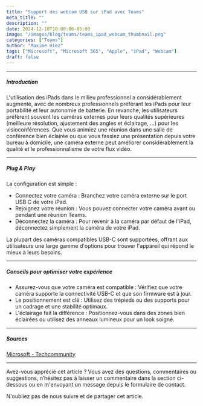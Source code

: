 ```yaml
---
title: "Support des webcam USB sur iPad avec Teams"
meta_title: ""
description: ""
date: 2024-12-10T10:00:00-05:00
image: "/images/blog/teams/teams_ipad_webcam_thumbnail.png"
categories: ["Teams"]
author: "Maxime Hiez"
tags: ["Microsoft", "Microsoft 365", "Apple", "iPad", "Webcam"]
draft: false
---
```

---

##### Introduction
L'utilisation des iPads dans le milieu professionnel a considérablement augmenté, avec de nombreux professionnels préférant les iPads pour leur portabilité et leur autonomie de batterie. En revanche, les utilisateurs préfèrent souvent les caméras externes pour leurs qualités supérieures (meilleure résolution, ajustement des angles et éclairage, ...) pour les visioconférences. Que vous animiez une réunion dans une salle de conférence bien éclairée ou que vous fassiez une présentation depuis votre bureau à domicile, une caméra externe peut améliorer considérablement la qualité et le professionnalisme de votre flux vidéo.

---

##### Plug & Play
La configuration est simple :

- Connectez votre caméra : Branchez votre caméra externe sur le port USB C de votre iPad.
- Rejoignez votre réunion : Vous pouvez connecter votre caméra avant ou pendant une réunion Teams.
- Déconnectez la caméra : Pour revenir à la caméra par défaut de l'iPad, déconnectez simplement la caméra de votre iPad.

La plupart des caméras compatibles USB-C sont supportées, offrant aux utilisateurs une large gamme d'options pour trouver l'appareil qui répond le mieux à leurs besoins.

---

##### Conseils pour optimiser votre expérience
- Assurez-vous que votre caméra est compatible : Vérifiez que votre caméra supporte la connectivité USB-C et que son firmware est à jour.
- Le positionnement est clé : Utilisez des trépieds ou des supports pour un cadrage et une stabilité optimaux.
- L'éclairage fait la différence : Positionnez-vous dans des zones bien éclairées ou utilisez des anneaux lumineux pour un look soigné.

---

##### Sources
[Microsoft - Techcommunity](https://techcommunity.microsoft.com/blog/microsoftteamsblog/introducing-external-camera-support-for-ipads-in-microsoft-teams/4355767)

---


Avez-vous apprécié cet article ? Vous avez des questions, commentaires ou suggestions, n’hésitez pas à laisser un commentaire dans la section ci-dessous ou en m'envoyant un message depuis le formulaire de contact.

N'oubliez pas de nous suivre et de partager cet article.